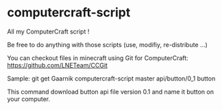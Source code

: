 computercraft-script
====================

All my ComputerCraft script !

Be free to do anything with those scripts (use, modifiy, re-distribute ...)

You can checkout files in minecraft using Git for ComputerCraft: https://github.com/LNETeam/CCGit

Sample:
git get Gaarnik computercraft-script master api/button/0_1 button

This command download button api file version 0.1 and name it button on your computer.
